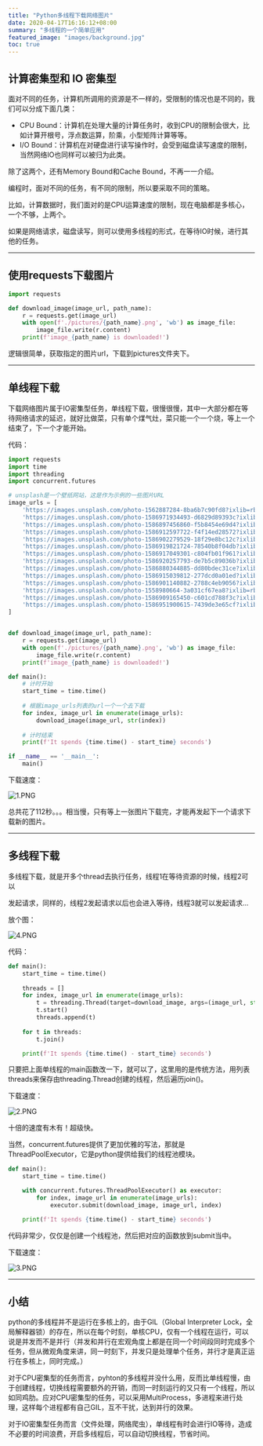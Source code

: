 ```yaml
---
title: "Python多线程下载网络图片"
date: 2020-04-17T16:16:12+08:00
summary: "多线程的一个简单应用"
featured_image: "images/background.jpg"
toc: true
---
```


## 计算密集型和 IO 密集型

面对不同的任务，计算机所调用的资源是不一样的，受限制的情况也是不同的，我们可以分成下面几类：

- CPU Bound：计算机在处理大量的计算任务时，收到CPU的限制会很大，比如计算开根号，浮点数运算，阶乘，小型矩阵计算等等。
- I/O Bound：计算机在对硬盘进行读写操作时，会受到磁盘读写速度的限制，当然网络IO也同样可以被归为此类。

除了这两个，还有Memory Bound和Cache Bound，不再一一介绍。

编程时，面对不同的任务，有不同的限制，所以要采取不同的策略。

比如，计算数据时，我们面对的是CPU运算速度的限制，现在电脑都是多核心，一个不够，上两个。

如果是网络请求，磁盘读写，则可以使用多线程的形式，在等待IO时候，进行其他的任务。

---

## 使用requests下载图片

```python
import requests

def download_image(image_url, path_name):
    r = requests.get(image_url)
    with open(f'./pictures/{path_name}.png', 'wb') as image_file:
        image_file.write(r.content)
    print(f'image_{path_name} is downloaded!')
```

逻辑很简单，获取指定的图片url，下载到pictures文件夹下。

---

## 单线程下载

下载网络图片属于IO密集型任务，单线程下载，很慢很慢，其中一大部分都在等待网络请求的延迟，就好比做菜，只有单个煤气灶，菜只能一个一个烧，等上一个结束了，下一个才能开始。

代码：

```python
import requests
import time
import threading
import concurrent.futures

# unsplash是一个壁纸网站，这是作为示例的一些图片URL
image_urls = [
    'https://images.unsplash.com/photo-1562887284-8ba6b7c90fd8?ixlib=rb-1.2.1&ixid=eyJhcHBfaWQiOjEyMDd9&auto=format&fit=crop&w=2000&q=8',
    'https://images.unsplash.com/photo-1586971934493-d6829d89393c?ixlib=rb-1.2.1&auto=format&fit=crop&w=675&q=80',
    'https://images.unsplash.com/photo-1586897456860-f5b8454e69d4?ixlib=rb-1.2.1&ixid=eyJhcHBfaWQiOjEyMDd9&auto=format&fit=crop&w=334&q=80',
    'https://images.unsplash.com/photo-1586912597722-f4f14ed28572?ixlib=rb-1.2.1&auto=format&fit=crop&w=334&q=80',
    'https://images.unsplash.com/photo-1586902279529-18f29e8bc12c?ixlib=rb-1.2.1&ixid=eyJhcHBfaWQiOjEyMDd9&auto=format&fit=crop&w=1050&q=80',
    'https://images.unsplash.com/photo-1586919821724-78540b8f04db?ixlib=rb-1.2.1&ixid=eyJhcHBfaWQiOjEyMDd9&auto=format&fit=crop&w=1050&q=80',
    'https://images.unsplash.com/photo-1586917049301-c804fb01f961?ixlib=rb-1.2.1&ixid=eyJhcHBfaWQiOjEyMDd9&auto=format&fit=crop&w=333&q=80',
    'https://images.unsplash.com/photo-1586920257793-de7b5c89036b?ixlib=rb-1.2.1&ixid=eyJhcHBfaWQiOjEyMDd9&auto=format&fit=crop&w=334&q=80',
    'https://images.unsplash.com/photo-1586880344885-dd80bdec31ce?ixlib=rb-1.2.1&ixid=eyJhcHBfaWQiOjEyMDd9&auto=format&fit=crop&w=334&q=80',
    'https://images.unsplash.com/photo-1586915039812-277dcd0a01ed?ixlib=rb-1.2.1&auto=format&fit=crop&w=700&q=80',
    'https://images.unsplash.com/photo-1586901140882-2788c4eb9056?ixlib=rb-1.2.1&auto=format&fit=crop&w=1067&q=80',
    'https://images.unsplash.com/photo-1558980664-3a031cf67ea8?ixlib=rb-1.2.1&ixid=eyJhcHBfaWQiOjEyMDd9&auto=format&fit=crop&w=1050&q=80',
    'https://images.unsplash.com/photo-1586909165450-c601cd788f3c?ixlib=rb-1.2.1&auto=format&fit=crop&w=323&q=80',
    'https://images.unsplash.com/photo-1586951900615-7439de3e65cf?ixlib=rb-1.2.1&ixid=eyJhcHBfaWQiOjEyMDd9&auto=format&fit=crop&w=334&q=80',
]


def download_image(image_url, path_name):
    r = requests.get(image_url)
    with open(f'./pictures/{path_name}.png', 'wb') as image_file:
        image_file.write(r.content)
    print(f'image_{path_name} is downloaded!')

def main():
    # 计时开始
    start_time = time.time()
    
    # 根据image_urls列表的url一个一个去下载
    for index, image_url in enumerate(image_urls):
        download_image(image_url, str(index))
	
	# 计时结束
    print(f'It spends {time.time() - start_time} seconds')

if __name__ == '__main__':
    main()
```

下载速度：

![1.PNG](https://i.loli.net/2021/05/25/891bZyxCAurHtRk.png)

总共花了112秒。。。相当慢，只有等上一张图片下载完，才能再发起下一个请求下载新的图片。

---

## 多线程下载

多线程下载，就是开多个thread去执行任务，线程1在等待资源的时候，线程2可以

发起请求，同样的，线程2发起请求以后也会进入等待，线程3就可以发起请求...

放个图：

![4.PNG](https://i.loli.net/2021/05/25/iKJ94LBwPmZHVlo.png)

代码：

```python
def main():
    start_time = time.time()
    
    threads = []
    for index, image_url in enumerate(image_urls):
        t = threading.Thread(target=download_image, args=(image_url, str(index)))
        t.start()
        threads.append(t)
    
    for t in threads:
        t.join()

    print(f'It spends {time.time() - start_time} seconds')
```

只要把上面单线程的main函数改一下，就可以了，这里用的是传统方法，用列表threads来保存由threading.Thread创建的线程，然后遍历join()。

下载速度：

![2.PNG](https://i.loli.net/2021/05/25/VKYx2I6ydM8jAJQ.png)

十倍的速度有木有！超级快。

当然，concurrent.futures提供了更加优雅的写法，那就是ThreadPoolExecutor，它是python提供给我们的线程池模块。

```python
def main():
    start_time = time.time()

    with concurrent.futures.ThreadPoolExecutor() as executor:
        for index, image_url in enumerate(image_urls):
            executor.submit(download_image, image_url, index)

    print(f'It spends {time.time() - start_time} seconds')
```

代码非常少，仅仅是创建一个线程池，然后把对应的函数放到submit当中。

下载速度：

![3.PNG](https://i.loli.net/2021/05/25/jt2oMOamR8DqznE.png)

---

## 小结

python的多线程并不是运行在多核上的，由于GIL（Global Interpreter Lock，全局解释器锁）的存在，所以在每个时刻，单核CPU，仅有一个线程在运行，可以说是并发而不是并行（并发和并行在宏观角度上都是在同一个时间段同时完成多个任务，但从微观角度来讲，同一时刻下，并发只是处理单个任务，并行才是真正运行在多核上，同时完成。）

对于CPU密集型的任务而言，pyhton的多线程并没什么用，反而比单线程慢，由于创建线程，切换线程需要额外的开销，而同一时刻运行的又只有一个线程，所以如同鸡肋。应对CPU密集型的任务，可以采用MultiProcess，多进程来进行处理，这样每个进程都有自己GIL，互不干扰，达到并行的效果。

对于IO密集型任务而言（文件处理，网络爬虫），单线程有时会进行IO等待，造成不必要的时间浪费，开启多线程后，可以自动切换线程，节省时间。

